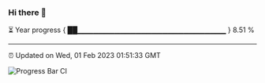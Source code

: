 ### Hi there 👋

⏳ Year progress { ██▁▁▁▁▁▁▁▁▁▁▁▁▁▁▁▁▁▁▁▁▁▁▁▁▁▁▁▁ } 8.51 %

---

⏰ Updated on Wed, 01 Feb 2023 01:51:33 GMT

![Progress Bar CI](https://github.com/ZhaoGui/ZhaoGui/workflows/Progress%20Bar%20CI/badge.svg)
